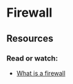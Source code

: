 # Firewall

## Resources
### Read or watch:

- [What is a firewall](https://intranet.aluswe.com/rltoken/oQqkzJeylSK9x7C3irBQRg)
